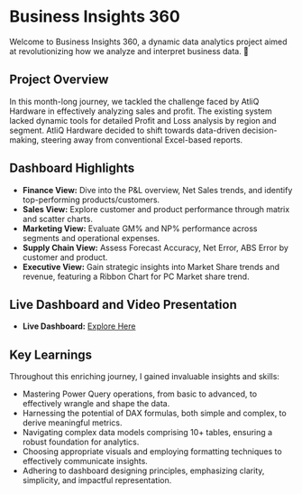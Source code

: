 # Business Insights 360

Welcome to Business Insights 360, a dynamic data analytics project aimed at revolutionizing how we analyze and interpret business data. 🚀

## Project Overview

In this month-long journey, we tackled the challenge faced by AtliQ Hardware in effectively analyzing sales and profit. The existing system lacked dynamic tools for detailed Profit and Loss analysis by region and segment. AtliQ Hardware decided to shift towards data-driven decision-making, steering away from conventional Excel-based reports.

## Dashboard Highlights

- **Finance View:** Dive into the P&L overview, Net Sales trends, and identify top-performing products/customers.
- **Sales View:** Explore customer and product performance through matrix and scatter charts.
- **Marketing View:** Evaluate GM% and NP% performance across segments and operational expenses.
- **Supply Chain View:** Assess Forecast Accuracy, Net Error, ABS Error by customer and product.
- **Executive View:** Gain strategic insights into Market Share trends and revenue, featuring a Ribbon Chart for PC Market share trend.

## Live Dashboard and Video Presentation

- **Live Dashboard:** [Explore Here](https://www.novypro.com/project/business-insights-360-95)

## Key Learnings

Throughout this enriching journey, I gained invaluable insights and skills:

- Mastering Power Query operations, from basic to advanced, to effectively wrangle and shape the data.
- Harnessing the potential of DAX formulas, both simple and complex, to derive meaningful metrics.
- Navigating complex data models comprising 10+ tables, ensuring a robust foundation for analytics.
- Choosing appropriate visuals and employing formatting techniques to effectively communicate insights.
- Adhering to dashboard designing principles, emphasizing clarity, simplicity, and impactful representation.

